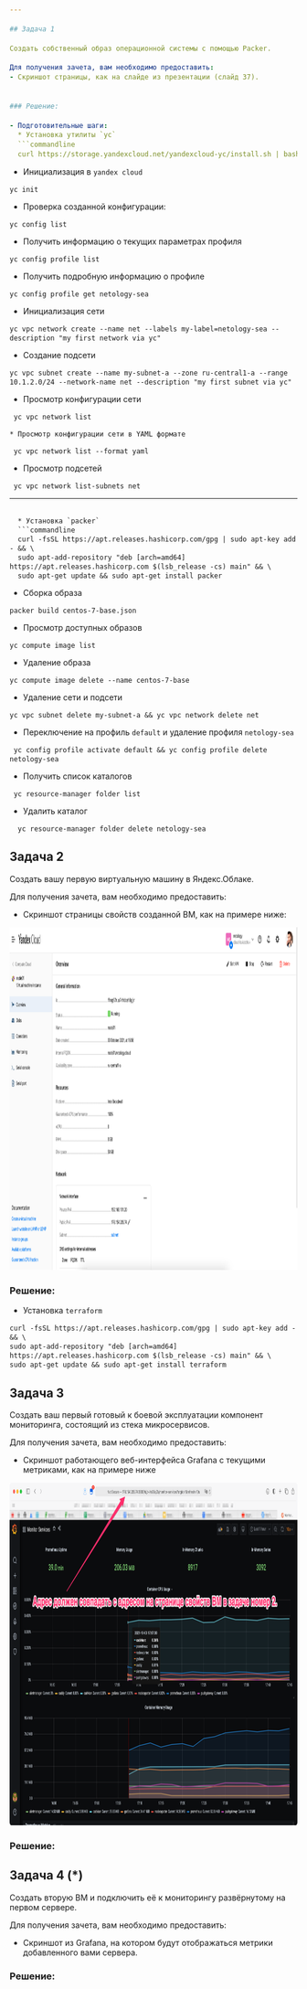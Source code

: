 ```yaml
---

## Задача 1

Создать собственный образ операционной системы с помощью Packer.

Для получения зачета, вам необходимо предоставить:
- Скриншот страницы, как на слайде из презентации (слайд 37).


### Решение:

- Подготовительные шаги:
  * Установка утилиты `yc`
  ```commandline
  curl https://storage.yandexcloud.net/yandexcloud-yc/install.sh | bash
  ```
  * Инициализация в `yandex cloud`
  ```commandline
  yc init
  ``` 
  * Проверка созданной конфигурации:
  ```commandline
  yc config list
  ```
  * Получить информацию о текущих параметрах профиля
  ```commandline
  yc config profile list
  ```
  * Получить подробную информацию о профиле
  ```commandline
  yc config profile get netology-sea
  ```
  * Инициализация сети 
  ```commandline
  yc vpc network create --name net --labels my-label=netology-sea --description "my first network via yc"
  ```
  * Создание подсети
  ```commandline
  yc vpc subnet create --name my-subnet-a --zone ru-central1-a --range 10.1.2.0/24 --network-name net --description "my first subnet via yc"
  ```
  * Просмотр конфигурации сети
  ```commandline
   yc vpc network list
  ```
    * Просмотр конфигурации сети в YAML формате
  ```commandline
   yc vpc network list --format yaml
  ```
  * Просмотр подсетей
  ```commandline
   yc vpc network list-subnets net
  ```
---
```

  * Установка `packer`
  ```commandline
  curl -fsSL https://apt.releases.hashicorp.com/gpg | sudo apt-key add - && \
  sudo apt-add-repository "deb [arch=amd64] https://apt.releases.hashicorp.com $(lsb_release -cs) main" && \
  sudo apt-get update && sudo apt-get install packer
  ```
  * Сборка образа
  ```commandline
  packer build centos-7-base.json
  ``` 
  * Просмотр доступных образов
  ```commandline
  yc compute image list
  ```
  * Удаление образа
  ```commandline
  yc compute image delete --name centos-7-base
  ```
  * Удаление сети и подсети
  ```commandline
  yc vpc subnet delete my-subnet-a && yc vpc network delete net
  ```
  * Переключение на профиль `default` и удаление профиля `netology-sea`
 ```commandline
  yc config profile activate default && yc config profile delete netology-sea
 ```
 * Получить список каталогов
 ```commandline
  yc resource-manager folder list
 ```
 * Удалить каталог
 ```commandline
   yc resource-manager folder delete netology-sea
 ```

## Задача 2

Создать вашу первую виртуальную машину в Яндекс.Облаке.

Для получения зачета, вам необходимо предоставить:
- Скриншот страницы свойств созданной ВМ, как на примере ниже:

<p align="center"> 
  <img width="1200" height="600" src="./assets/yc_01.png">
</p>


### Решение:

 * Установка `terraform`
  ```commandline
  curl -fsSL https://apt.releases.hashicorp.com/gpg | sudo apt-key add - && \
  sudo apt-add-repository "deb [arch=amd64] https://apt.releases.hashicorp.com $(lsb_release -cs) main" && \
  sudo apt-get update && sudo apt-get install terraform
  ```


## Задача 3

Создать ваш первый готовый к боевой эксплуатации компонент мониторинга, состоящий из стека микросервисов.

Для получения зачета, вам необходимо предоставить:
- Скриншот работающего веб-интерфейса Grafana с текущими метриками, как на примере ниже
<p align="center"> 
<img width="1200" height="600" src="./assets/yc_02.png"> 
</p>


### Решение:



## Задача 4 (*)

Создать вторую ВМ и подключить её к мониторингу развёрнутому на первом сервере.

Для получения зачета, вам необходимо предоставить:
- Скриншот из Grafana, на котором будут отображаться метрики добавленного вами сервера.


### Решение:
